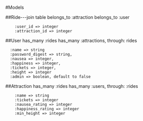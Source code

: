 #Models

##Ride---join table
belongs_to :attraction
belongs_to :user

        :user_id => integer
        :attraction_id => integer

##User
has_many :rides
has_many :attractions, through: rides

      :name => string
      :password_digest => string,
      :nausea => integer,
      :happiness => integer,
      :tickets => integer,
      :height => integer
      :admin => boolean, default to false

##Attraction
has_many :rides
has_many :users, through: :rides

        :name => string
        :tickets => integer
        :nausea_rating => integer
        :happiness_rating => integer
        :min_height => integer
